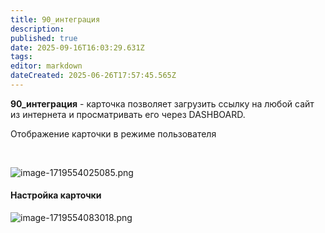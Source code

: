 ```yaml
---
title: 90_интеграция 
description: 
published: true
date: 2025-09-16T16:03:29.631Z
tags: 
editor: markdown
dateCreated: 2025-06-26T17:57:45.565Z
---
```


**90\_интеграция** - карточка позволяет загрузить ссылку на любой сайт из интернета и просматривать его через DASHBOARD.

Отображение карточки в режиме пользователя

           [](https://wiki.sgnl.pro/uploads/images/gallery/2024-06/image-1719554025085.png)

![image-1719554025085.png](https://lh7-rt.googleusercontent.com/docsz/AD_4nXe0YDGb1ebC4f7GBnaE75pDvs87Yzt6CrlxTh497byiKT50BGA2vYOV9aQIvLqU9KElMwDxupRnpSePQFPrwlq5ObnT6q3xXCqh86vXvulElMlRUW9p7nqJMfvscybBz9Ysje75b1L9w4V9eNam?key=8c0YXLpx6avetSwh7IusKA)

#### Настройка карточки

![image-1719554083018.png](https://lh7-rt.googleusercontent.com/docsz/AD_4nXcrpOUzn9Hq0aneP8zqIai7LM8LC8wYnqWU4MfFxA-O6IvKaTzWawdHlHryUy1x4r0RAIXehNsLABIff7WMQI5DYesEVMRHV6phX1clqaz5Nnm_k6zGLf9YG_jlqPNl40RUlIBXSt56VHGvu3LVZw?key=8c0YXLpx6avetSwh7IusKA)